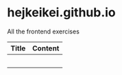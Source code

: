 # hejkeikei.github.io
All the frontend exercises

| **Title** | **Content** |
|-----------|:-------------:|
|           |             |
|           |             |
|           |             |
|           |             |
|           |             |
